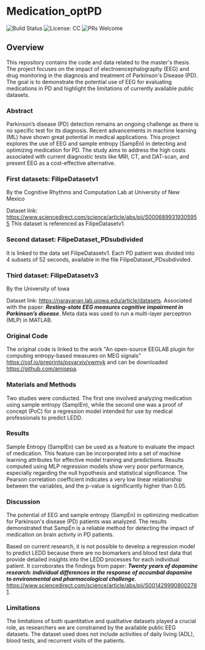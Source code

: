 # Medication_optPD

![Build Status](https://img.shields.io/badge/Build-Proof_of_Concept_(PoC)-brightgreen)
![License: CC](https://img.shields.io/badge/License-CC-yellow.svg)
![PRs Welcome](https://img.shields.io/badge/PRs-welcome-brightgreen)




## Overview
This repository contains the code and data related to the master's thesis. The project focuses on the impact of electroencephalography (EEG) and drug monitoring in the diagnosis and treatment of Parkinson's Disease (PD). The goal is to demonstrate the potential use of EEG for evaluating medications in PD and highlight the limitations of currently available public datasets.

### Abstract
Parkinson’s disease (PD) detection remains an ongoing challenge as there is no specific test for its diagnosis. Recent advancements in machine learning (ML) have shown great potential in medical applications. This project explores the use of EEG and sample entropy (SampEn) in detecting and optimizing medication for PD. The study aims to address the high costs associated with current diagnostic tests like MRI, CT, and DAT-scan, and present EEG as a cost-effective alternative.

### First datasets: FilipeDatasetv1
By the Cognitive Rhythms and Computation Lab at University of New Mexico

Dataset link:
https://www.sciencedirect.com/science/article/abs/pii/S0006899319305955
This dataset is referenced as FilipeDatasetv1.

### Second dataset: FilipeDataset_PDsubdivided
It is linked to the data set FilipeDatasetv1.
Each PD patient was divided into 4 subsets of 52 seconds, available in the file FilipeDataset_PDsubdivided.


### Third dataset: FilipeDatasetv3
By the University of Iowa

Dataset link:
https://narayanan.lab.uiowa.edu/article/datasets.
Associated with the paper: **_Resting-state EEG measures cognitive impairment in Parkinson’s disease_**.
Meta data was used to run a multi-layer perceptron (MLP) in MATLAB.
### Original Code
The original code is linked to the work "An open-source EEGLAB plugin for computing entropy-based measures on MEG signals" https://osf.io/preprints/psyarxiv/xwmyk and can be downloaded
https://github.com/amisepa.

### Materials and Methods
Two studies were conducted. The first one involved analyzing medication using sample
entropy (SamplEn), while the second one was a proof of concept (PoC) for a regression
model intended for use by medical professionals to predict LEDD.

### Results
Sample Entropy (SamplEn) can be used as a feature to evaluate the impact of medication. This feature can be incorporated into a set of machine
learning attributes for effective model training and predictions.
Results computed using MLP regression models show very poor performance, especially regarding the null hypothesis and statistical significance. The Pearson correlation
coefficient indicates a very low linear relationship between the variables, and the p-value
is significantly higher than 0.05.

### Discussion
The potential of EEG and sample entropy (SampEn) in optimizing medication for Parkinson's disease (PD) patients was 
analyzed. 
The results demonstrated that SampEn is a reliable method for detecting the impact of medication on brain activity in PD patients.

Based on current research, it is not possible to develop a regression model to predict LEDD because there are no 
biomarkers and blood test data that provide detailed insights into the LEDD processes for each individual patient.
It corroborates the findings from paper: **_Twenty years of dopamine research: individual differences
in the response of accumbal dopamine to environmental and pharmacological challenge_**.
https://www.sciencedirect.com/science/article/abs/pii/S0014299908002781.

### Limitations
The limitations of both quantitative and qualitative datasets played a crucial role, as researchers we are constrained by the available public EEG datasets.
The dataset used does not include activities of daily living (ADL), blood tests, and recurrent visits of the patients. 
